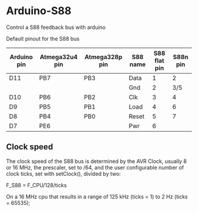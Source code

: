 # Arduino-S88
Control a S88 feedback bus with arduino

Default pinout for the S88 bus

| Arduino pin | Atmega32u4 pin | Atmega328p pin | S88 name | S88 flat pin | S88n pin |
|-------------|----------------|----------------|----------|--------------|----------|
| D11         | PB7            | PB3            | Data     | 1            | 2        |
|             |                |                | Gnd      | 2            | 3/5      |
| D10         | PB6            | PB2            | Clk      | 3            | 4        |
| D9          | PB5            | PB1            | Load     | 4            | 6        |
| D8          | PB4            | PB0            | Reset    | 5            | 7        |
| D7          | PE6            |                | Pwr      | 6            |          |

## Clock speed

The clock speed of the S88 bus is determined by the AVR Clock, usually 8 or 16 MHz, the prescaler, set to /64, and the user configurable number of clock ticks, set with setClock(), divided by two:

F_S88 = F_CPU/128/ticks

On a 16 MHz cpu that results in a range of 125 kHz (ticks = 1) to 2 Hz (ticks = 65535);
